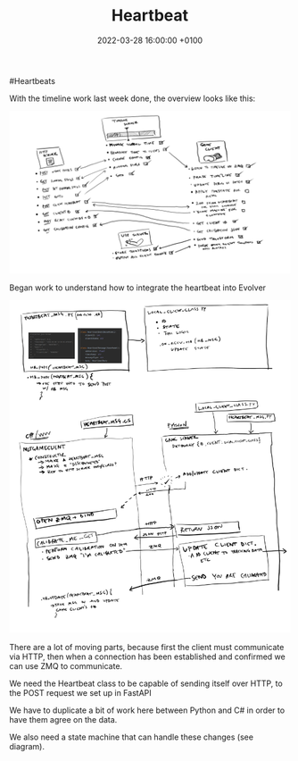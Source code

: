 ﻿---
layout: post
title:  "Heartbeat"
date:   2022-03-28 16:00:00 +0100
categories: evolver
---

<link rel="shortcut icon" type="image/x-icon" href="favicon.ico">

#Heartbeats

With the timeline work last week done, the overview looks like this:

<a href="/docs/assets/images/2022-03-25-timeline.png">
<img src="/docs/assets/images/2022-03-25-timeline.png" width="600" alt="overview">
</a>

Began work to understand how to integrate the heartbeat into Evolver

<a href="/docs/assets/images/2022-03-28-heartbeat.png">
<img src="/docs/assets/images/2022-03-28-heartbeat.png" width="600" alt="heartbeat">
</a>


There are a lot of moving parts, because first the client must communicate via HTTP, then when a connection has been established and confirmed we can use ZMQ to communicate. 

We need the Heartbeat class to be capable of sending itself over HTTP, to the POST request we set up in FastAPI

We have to duplicate a bit of work here between Python and C# in order to have them agree on the data.

We also need a state machine that can handle these changes (see diagram).